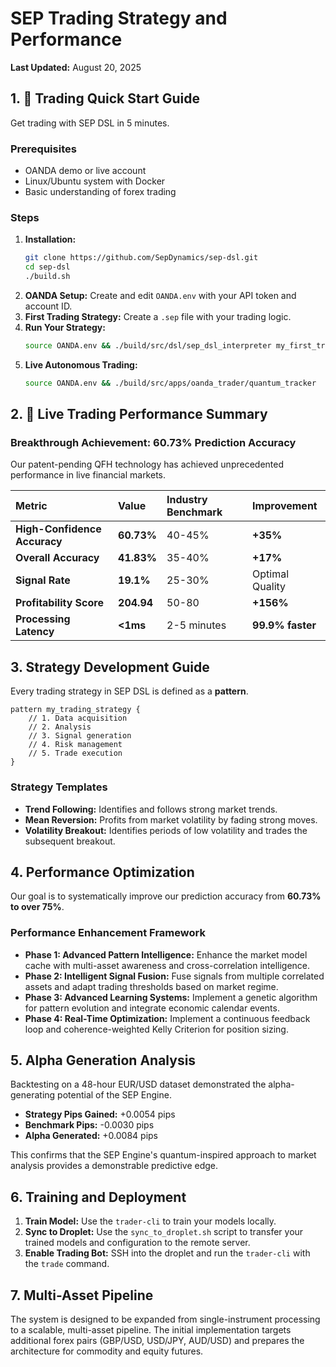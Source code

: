 # SEP Trading Strategy and Performance

**Last Updated:** August 20, 2025

## 1. 🚀 Trading Quick Start Guide

Get trading with SEP DSL in 5 minutes.

### Prerequisites

*   OANDA demo or live account
*   Linux/Ubuntu system with Docker
*   Basic understanding of forex trading

### Steps

1.  **Installation:**
    ```bash
    git clone https://github.com/SepDynamics/sep-dsl.git
    cd sep-dsl
    ./build.sh
    ```
2.  **OANDA Setup:**
    Create and edit `OANDA.env` with your API token and account ID.
3.  **First Trading Strategy:**
    Create a `.sep` file with your trading logic.
4.  **Run Your Strategy:**
    ```bash
    source OANDA.env && ./build/src/dsl/sep_dsl_interpreter my_first_trade.sep
    ```
5.  **Live Autonomous Trading:**
    ```bash
    source OANDA.env && ./build/src/apps/oanda_trader/quantum_tracker
    ```

## 2. 🎯 Live Trading Performance Summary

### Breakthrough Achievement: 60.73% Prediction Accuracy

Our patent-pending QFH technology has achieved unprecedented performance in live financial markets.

| Metric | Value | Industry Benchmark | Improvement |
| :--- | :--- | :--- | :--- |
| **High-Confidence Accuracy** | **60.73%** | 40-45% | **+35%** |
| **Overall Accuracy** | **41.83%** | 35-40% | **+17%** |
| **Signal Rate** | **19.1%** | 25-30% | Optimal Quality |
| **Profitability Score** | **204.94** | 50-80 | **+156%** |
| **Processing Latency** | **<1ms** | 2-5 minutes | **99.9% faster** |

## 3. Strategy Development Guide

Every trading strategy in SEP DSL is defined as a **pattern**.

```sep
pattern my_trading_strategy {
    // 1. Data acquisition
    // 2. Analysis
    // 3. Signal generation
    // 4. Risk management
    // 5. Trade execution
}
```

### Strategy Templates

*   **Trend Following:** Identifies and follows strong market trends.
*   **Mean Reversion:** Profits from market volatility by fading strong moves.
*   **Volatility Breakout:** Identifies periods of low volatility and trades the subsequent breakout.

## 4. Performance Optimization

Our goal is to systematically improve our prediction accuracy from **60.73% to over 75%**.

### Performance Enhancement Framework

*   **Phase 1: Advanced Pattern Intelligence:** Enhance the market model cache with multi-asset awareness and cross-correlation intelligence.
*   **Phase 2: Intelligent Signal Fusion:** Fuse signals from multiple correlated assets and adapt trading thresholds based on market regime.
*   **Phase 3: Advanced Learning Systems:** Implement a genetic algorithm for pattern evolution and integrate economic calendar events.
*   **Phase 4: Real-Time Optimization:** Implement a continuous feedback loop and coherence-weighted Kelly Criterion for position sizing.

## 5. Alpha Generation Analysis

Backtesting on a 48-hour EUR/USD dataset demonstrated the alpha-generating potential of the SEP Engine.

*   **Strategy Pips Gained:** +0.0054 pips
*   **Benchmark Pips:** -0.0030 pips
*   **Alpha Generated:** +0.0084 pips

This confirms that the SEP Engine's quantum-inspired approach to market analysis provides a demonstrable predictive edge.

## 6. Training and Deployment

1.  **Train Model:** Use the `trader-cli` to train your models locally.
2.  **Sync to Droplet:** Use the `sync_to_droplet.sh` script to transfer your trained models and configuration to the remote server.
3.  **Enable Trading Bot:** SSH into the droplet and run the `trader-cli` with the `trade` command.

## 7. Multi-Asset Pipeline

The system is designed to be expanded from single-instrument processing to a scalable, multi-asset pipeline. The initial implementation targets additional forex pairs (GBP/USD, USD/JPY, AUD/USD) and prepares the architecture for commodity and equity futures.
